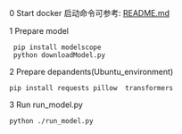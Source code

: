 0 Start docker 启动命令可参考:  [README.md](../README.md)

1 Prepare model 
```
 pip install modelscope
 python downloadModel.py
```
2 Prepare depandents(Ubuntu_environment)
```
pip install requests pillow  transformers
```
3 Run run_model.py
```
python ./run_model.py
```

